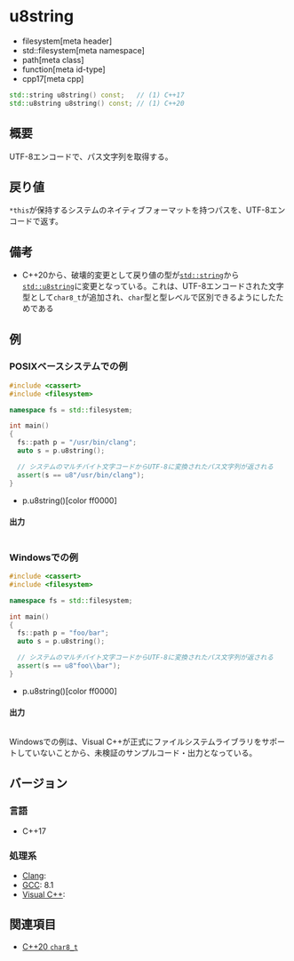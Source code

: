 # u8string
* filesystem[meta header]
* std::filesystem[meta namespace]
* path[meta class]
* function[meta id-type]
* cpp17[meta cpp]

```cpp
std::string u8string() const;   // (1) C++17
std::u8string u8string() const; // (1) C++20
```

## 概要
UTF-8エンコードで、パス文字列を取得する。


## 戻り値
`*this`が保持するシステムのネイティブフォーマットを持つパスを、UTF-8エンコードで返す。


## 備考
- C++20から、破壊的変更として戻り値の型が[`std::string`](/reference/string/basic_string.md)から[`std::u8string`](/reference/string/basic_string.md)に変更となっている。これは、UTF-8エンコードされた文字型として`char8_t`が追加され、`char`型と型レベルで区別できるようにしたためである


## 例
### POSIXベースシステムでの例
```cpp example
#include <cassert>
#include <filesystem>

namespace fs = std::filesystem;

int main()
{
  fs::path p = "/usr/bin/clang";
  auto s = p.u8string();

  // システムのマルチバイト文字コードからUTF-8に変換されたパス文字列が返される
  assert(s == u8"/usr/bin/clang");
}
```
* p.u8string()[color ff0000]

#### 出力
```
```


### Windowsでの例
```cpp
#include <cassert>
#include <filesystem>

namespace fs = std::filesystem;

int main()
{
  fs::path p = "foo/bar";
  auto s = p.u8string();

  // システムのマルチバイト文字コードからUTF-8に変換されたパス文字列が返される
  assert(s == u8"foo\\bar");
}
```
* p.u8string()[color ff0000]

#### 出力
```
```

Windowsでの例は、Visual C++が正式にファイルシステムライブラリをサポートしていないことから、未検証のサンプルコード・出力となっている。


## バージョン
### 言語
- C++17

### 処理系
- [Clang](/implementation.md#clang):
- [GCC](/implementation.md#gcc): 8.1
- [Visual C++](/implementation.md#visual_cpp):


## 関連項目
- [C++20 `char8_t`](/lang/cpp20/char8_t.md)
